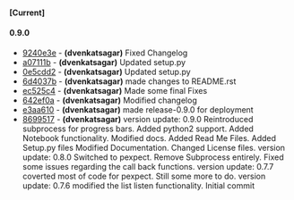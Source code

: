 
#### [Current]


#### 0.9.0
 * [9240e3e](../../commit/9240e3e) - __(dvenkatsagar)__ Fixed Changelog
 * [a07111b](../../commit/a07111b) - __(dvenkatsagar)__ Updated setup.py
 * [0e5cdd2](../../commit/0e5cdd2) - __(dvenkatsagar)__ Updated setup.py
 * [6d4037b](../../commit/6d4037b) - __(dvenkatsagar)__ made changes to README.rst
 * [ec525c4](../../commit/ec525c4) - __(dvenkatsagar)__ Made some final Fixes
 * [642ef0a](../../commit/642ef0a) - __(dvenkatsagar)__ Modified changelog
 * [e3aa610](../../commit/e3aa610) - __(dvenkatsagar)__ made release-0.9.0 for deployment
 * [8699517](../../commit/8699517) - __(dvenkatsagar)__ version update: 0.9.0 Reintroduced subprocess for progress bars. Added python2 support. Added Notebook functionality. Modified docs. Added Read Me Files. Added Setup.py files Modified Documentation. Changed License files. version update: 0.8.0 Switched to pexpect. Remove Subprocess entirely. Fixed some issues regarding the call back functions. version update: 0.7.7 coverted most of code for pexpect. Still some more to do. version update: 0.7.6 modified the list listen functionality. Initial commit
